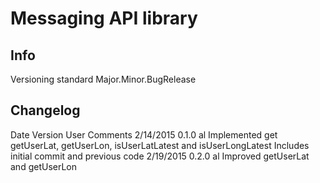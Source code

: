 # Messaging API library

## Info

Versioning standard
Major.Minor.BugRelease

## Changelog

Date		Version		User	Comments
2/14/2015	0.1.0		al	Implemented get getUserLat, getUserLon, isUserLatLatest and isUserLongLatest
							Includes initial commit and previous code
2/19/2015	0.2.0		al	Improved getUserLat and getUserLon
					


